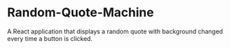 # Random-Quote-Machine
A React application that displays a random quote with background changed every time a button is clicked.
